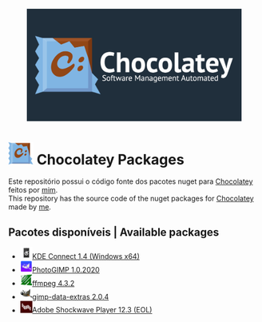 [profile]: https://github.com/AndreAugustoAAQ
[chocolatey]: https://chocolatey.org/
[kdeconnect]: https://invent.kde.org/network/kdeconnect-kde
[photogimp]: https://github.com/Diolinux/PhotoGIMP
[ffmpeg]: https://www.ffmpeg.org/
[gimp-data-extras]: https://gitlab.gnome.org/GNOME/gimp-data-extras
[adobeshockwaveplayer]: http://get.adobe.com/shockwave/

<p align="center">
  <img width="" height="225px" src="chocolatey_banner.png">
</p>

# <img src="chocolatey.svg" width="50px" /> Chocolatey Packages

Este repositório possui o código fonte dos pacotes nuget para [Chocolatey][chocolatey] feitos por [mim][profile].  
This repository has the source code of the nuget packages for [Chocolatey][chocolatey] made by [me][profile].

## Pacotes disponíveis | Available packages

-   <img src="kdeconnect-kde/kdeconnect.png" width="24px" />[KDE Connect 1.4 (Windows x64)][kdeconnect]
-   <img src="photogimp/photogimp.png" width="24px" />[PhotoGIMP 1.0.2020][photogimp]
-   <img src="ffmpeg-shared/ffmpeg.svg" width="24px" />[ffmpeg 4.3.2][ffmpeg]
-   <img src="gimp-data-extras/gimp.svg" width="24px" />[gimp-data-extras 2.0.4][gimp-data-extras]
-   <img src="adobeshockwaveplayer/adobeshockwaveplayer.svg" width="24px"/>[Adobe Shockwave Player 12.3 (EOL)][adobeshockwaveplayer]
